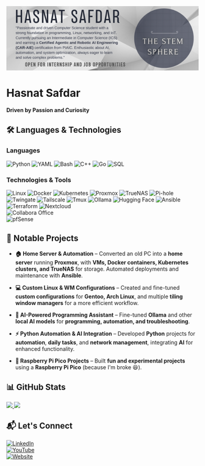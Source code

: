 ![Hasnat Safdar](./Hasnat-Safdar.png)

# Hasnat Safdar  
**Driven by Passion and Curiosity**  

## 🛠️ Languages & Technologies  

### **Languages**  
![Python](https://img.shields.io/badge/-Python-000?&logo=Python)
![YAML](https://img.shields.io/badge/-YAML-000?&logo=yaml)
![Bash](https://img.shields.io/badge/-Bash-000?&logo=gnu-bash)
![C++](https://img.shields.io/badge/-C++-000?&logo=c%2b%2b&logoColor=00599C)
![Go](https://img.shields.io/badge/-Go-000?&logo=go)
![SQL](https://img.shields.io/badge/-SQL-000?&logo=MySQL)

### **Technologies & Tools**  
![Linux](https://img.shields.io/badge/-Linux-000?&logo=Linux)
![Docker](https://img.shields.io/badge/-Docker-000?&logo=Docker)
![Kubernetes](https://img.shields.io/badge/-Kubernetes-000?&logo=Kubernetes)
![Proxmox](https://img.shields.io/badge/-Proxmox-000?&logo=Proxmox)
![TrueNAS](https://img.shields.io/badge/-TrueNAS-000?&logo=TrueNAS)
![Pi-hole](https://img.shields.io/badge/-PiHole-000?&logo=Pi-hole)
![Twingate](https://img.shields.io/badge/-Twingate-000?&logo=Twingate)
![Tailscale](https://img.shields.io/badge/-Tailscale-000?&logo=Tailscale)
![Tmux](https://img.shields.io/badge/-Tmux-000?&logo=Tmux)
![Ollama](https://img.shields.io/badge/-Ollama-000?&logo=Ollama)
![Hugging Face](https://img.shields.io/badge/-HuggingFace-000?&logo=HuggingFace)
![Ansible](https://img.shields.io/badge/-Ansible-000?&logo=Ansible)
![Terraform](https://img.shields.io/badge/-Terraform-000?&logo=Terraform)
![Nextcloud](https://img.shields.io/badge/-Nextcloud-000?&logo=Nextcloud)  
![Collabora Office](https://img.shields.io/badge/-Collabora%20Office-000?&logo=CollaboraOffice)  
![pfSense](https://img.shields.io/badge/-pfSense-000?&logo=pfSense)

## 📌 Notable Projects  

- **🏠 Home Server & Automation** – Converted an old PC into a **home server** running **Proxmox**, with **VMs, Docker containers, Kubernetes clusters, and TrueNAS** for storage. Automated deployments and maintenance with **Ansible**.  

- **💻 Custom Linux & WM Configurations** – Created and fine-tuned **custom configurations** for **Gentoo, Arch Linux**, and multiple **tiling window managers** for a more efficient workflow.  

- **🧠 AI-Powered Programming Assistant** – Fine-tuned **Ollama** and other **local AI models** for **programming, automation, and troubleshooting**.  

- **⚡ Python Automation & AI Integration** – Developed **Python** projects for **automation**, **daily tasks**, and **network management**, integrating **AI** for enhanced functionality.  

- **🔬 Raspberry Pi Pico Projects** – Built **fun and experimental projects** using a **Raspberry Pi Pico** (because I'm broke 😆).  

## 📊 GitHub Stats  
<a href="https://github.com/hasnat-professional">
  <img height="137px" src="https://github-readme-stats.vercel.app/api?username=hasnat-professional&hide_title=true&hide_border=true&show_icons=true&include_all_commits=true&count_private=true&line_height=21&text_color=000&icon_color=000&bg_color=0,ea6161,ffc64d,fffc4d,52fa5a&theme=graywhite" />
  <img height="137px" src="https://github-readme-stats.vercel.app/api/top-langs/?username=hasnat-professional&hide=html&hide_title=true&hide_border=true&layout=compact&langs_count=6&text_color=000&icon_color=fff&bg_color=0,52fa5a,4dfcff,c64dff&theme=graywhite" />
</a>

## 📬 Let's Connect  
[![LinkedIn](https://img.shields.io/badge/-LinkedIn-000?&logo=LinkedIn)](https://www.linkedin.com/in/hasnat-safdar-88b4bb343)  
[![YouTube](https://img.shields.io/badge/-YouTube-000?&logo=YouTube)](https://youtube.com/@hasnatahmed-official?si=2lmSfg6uxom7W3Gl)  
[![Website](https://img.shields.io/badge/-Website-000?&logo=github)](https://hasnatsafdar.github.io/)  

